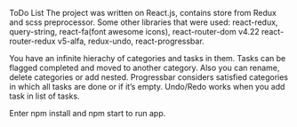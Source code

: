ToDo List
The project was written on React.js, contains store from Redux and scss preprocessor. 
Some other libraries that were used: react-redux, query-string, react-fa(font awesome icons), react-router-dom v4.22 react-router-redux v5-alfa, redux-undo, react-progressbar.

You have an infinite hierachy of categories and tasks in them. Tasks can be flagged completed and moved to another category. Also you can rename, delete categories or add nested. Progressbar considers satisfied categories in which all tasks are done or if it’s empty.
Undo/Redo works when you add task in list of tasks. 

Enter npm install and npm start to run app.
